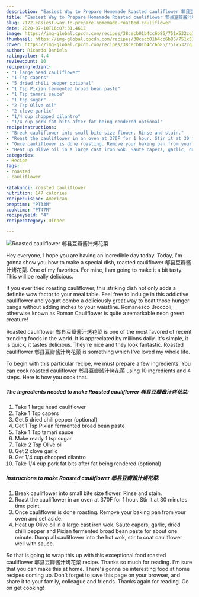 ```yaml
---
description: "Easiest Way to Prepare Homemade Roasted cauliflower 郫县豆瓣酱汁烤花菜"
title: "Easiest Way to Prepare Homemade Roasted cauliflower 郫县豆瓣酱汁烤花菜"
slug: 7172-easiest-way-to-prepare-homemade-roasted-cauliflower
date: 2020-07-10T16:07:31.461Z
image: https://img-global.cpcdn.com/recipes/38cecb01b4cc6b85/751x532cq70/roasted-cauliflower-郫县豆瓣酱汁烤花菜-recipe-main-photo.jpg
thumbnail: https://img-global.cpcdn.com/recipes/38cecb01b4cc6b85/751x532cq70/roasted-cauliflower-郫县豆瓣酱汁烤花菜-recipe-main-photo.jpg
cover: https://img-global.cpcdn.com/recipes/38cecb01b4cc6b85/751x532cq70/roasted-cauliflower-郫县豆瓣酱汁烤花菜-recipe-main-photo.jpg
author: Ricardo Daniels
ratingvalue: 4.4
reviewcount: 10
recipeingredient:
- "1 large head cauliflower"
- "1 Tsp capers"
- "5 dried chili pepper optional"
- "1 Tsp Pixian fermented broad bean paste"
- "1 Tsp tamari sauce"
- "1 tsp sugar"
- "2 Tsp Olive oil"
- "2 clove garlic"
- "1/4 cup chopped cilantro"
- "1/4 cup pork fat bits after fat being rendered optional"
recipeinstructions:
- "Break cauliflower into small bite size flower. Rinse and stain."
- "Roast the cauliflower in an oven at 370F for 1 hour. Stir it at 30 minutes time point."
- "Once cauliflower is done roasting. Remove your baking pan from your oven and set aside."
- "Heat up Olive oil in a large cast iron wok. Sauté capers, garlic, dried chilli pepper and Pixian fermented broad bean paste for about one minute. Dump all cauliflower into the hot wok, stir to coat cauliflower well with sauce."
categories:
- Recipe
tags:
- roasted
- cauliflower

katakunci: roasted cauliflower 
nutrition: 147 calories
recipecuisine: American
preptime: "PT33M"
cooktime: "PT47M"
recipeyield: "4"
recipecategory: Dinner

---
```



![Roasted cauliflower 郫县豆瓣酱汁烤花菜](https://img-global.cpcdn.com/recipes/38cecb01b4cc6b85/751x532cq70/roasted-cauliflower-郫县豆瓣酱汁烤花菜-recipe-main-photo.jpg)

Hey everyone, I hope you are having an incredible day today. Today, I'm gonna show you how to make a special dish, roasted cauliflower 郫县豆瓣酱汁烤花菜. One of my favorites. For mine, I am going to make it a bit tasty. This will be really delicious.

If you ever tried roasting cauliflower, this striking dish not only adds a definite wow factor to your meal table. Feel free to indulge in this addictive cauliflower and yogurt combo a deliciously great way to beat those hunger pangs without adding inches to your waistline. Romanesco Broccoli, otherwise known as Roman Cauliflower is quite a remarkable neon green creature!

Roasted cauliflower 郫县豆瓣酱汁烤花菜 is one of the most favored of recent trending foods in the world. It is appreciated by millions daily. It's simple, it is quick, it tastes delicious. They're nice and they look fantastic. Roasted cauliflower 郫县豆瓣酱汁烤花菜 is something which I've loved my whole life.


To begin with this particular recipe, we must prepare a few ingredients. You can cook roasted cauliflower 郫县豆瓣酱汁烤花菜 using 10 ingredients and 4 steps. Here is how you cook that.

<!--inarticleads1-->

##### The ingredients needed to make Roasted cauliflower 郫县豆瓣酱汁烤花菜:

1. Take 1 large head cauliflower
1. Take 1 Tsp capers
1. Get 5 dried chili pepper (optional)
1. Get 1 Tsp Pixian fermented broad bean paste
1. Take 1 Tsp tamari sauce
1. Make ready 1 tsp sugar
1. Take 2 Tsp Olive oil
1. Get 2 clove garlic
1. Get 1/4 cup chopped cilantro
1. Take 1/4 cup pork fat bits after fat being rendered (optional)




<!--inarticleads2-->

##### Instructions to make Roasted cauliflower 郫县豆瓣酱汁烤花菜:

1. Break cauliflower into small bite size flower. Rinse and stain.
1. Roast the cauliflower in an oven at 370F for 1 hour. Stir it at 30 minutes time point.
1. Once cauliflower is done roasting. Remove your baking pan from your oven and set aside.
1. Heat up Olive oil in a large cast iron wok. Sauté capers, garlic, dried chilli pepper and Pixian fermented broad bean paste for about one minute. Dump all cauliflower into the hot wok, stir to coat cauliflower well with sauce.




So that is going to wrap this up with this exceptional food roasted cauliflower 郫县豆瓣酱汁烤花菜 recipe. Thanks so much for reading. I'm sure that you can make this at home. There's gonna be interesting food at home recipes coming up. Don't forget to save this page on your browser, and share it to your family, colleague and friends. Thanks again for reading. Go on get cooking!

